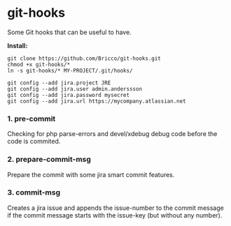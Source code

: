 # git-hooks
Some Git hooks that can be useful to have.

**Install:**
```
git clone https://github.com/Bricco/git-hooks.git
chmod +x git-hooks/*
ln -s git-hooks/* MY-PROJECT/.git/hooks/

git config --add jira.project JRE
git config --add jira.user admin.anderssson
git config --add jira.password mysecret
git config --add jira.url https://mycompany.atlassian.net
```



### 1. pre-commit
Checking for php parse-errors and devel/xdebug debug code before the code is commited.

### 2. prepare-commit-msg
Prepare the commit with some jira smart commit features.

### 3. commit-msg
Creates a jira issue and appends the issue-number to the commit message if the commit message starts with the issue-key (but without any number).
